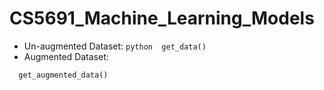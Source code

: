 # CS5691_Machine_Learning_Models
  
  * Un-augmented Dataset: 
        ```python 
        get_data()
        ```
  * Augmented Dataset:
  ```python 
    get_augmented_data()
  ```
